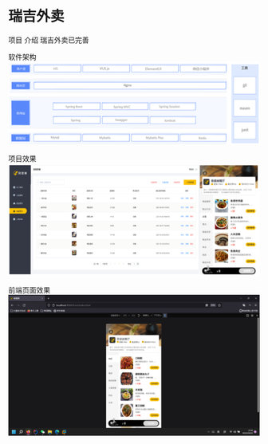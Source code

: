 # 瑞吉外卖

项目 介绍
瑞吉外卖已完善

软件架构
![技术架构](image-20210726005437857.png)

项目效果
![后台管理系统](%E5%90%8E%E5%8F%B0%E7%AE%A1%E7%90%86%E7%B3%BB%E7%BB%9F%E6%95%88%E6%9E%9C%E5%9B%BE.png)

前端页面效果
![输入图片说明](%E5%89%8D%E7%AB%AF%E9%A1%B5%E9%9D%A2%E6%95%88%E6%9E%9C.png)